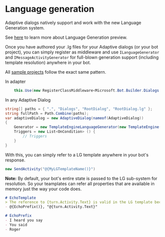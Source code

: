 # Language generation

Adaptive dialogs natively support and work with the new Language Generation system. 

See [here][1] to learn more about Language Generation preview.

Once you have authored your .lg files for your Adaptive dialogs (or your bot project), you can simply register as middleware and use  `ILanguageGenerator` and `IMessageActivityGenerator` for full-blown generation support (including template resolution) anywhere in your bot.

All [sample projects][2] follow the exact same pattern.


In adapter
```C#
    this.Use(new RegisterClassMiddleware<Microsoft.Bot.Builder.Dialogs.Adaptive.IActivityGenerator>(new ActivityBuilder()));
```

In any Adaptive Dialog
```C#
string[] paths = { ".", "Dialogs", "RootDialog", "RootDialog.lg" };
string fullPath = Path.Combine(paths);
var adaptiveDialog = new AdaptiveDialog(nameof(AdaptiveDialog))
{ 
    Generator = new TemplateEngineLanguageGenerator(new TemplateEngine().AddFile(fullPath)),
    Triggers = new List<OnCondition> () {
        // Triggers
    }    
}
```

With this, you can simply refer to a LG template anywhere in your bot's response. 

``` C#
new SendActivity("@{MyLGTemplateName()}")
```

**Note:** By default, your bot's entire state is passed to the LG sub-system for resolution. So your teamplates can refer all properties that are available in memory just the way your code does.

``` markdown
# EchoTemplate
> The reference to {turn.Activity.Text} is valid in the LG template because bot state is passed in on all template evaluation calls.
- @{EchoPrefix()}, "@{turn.Activity.Text}"

# EchoPrefix
- I heard you say
- You said
- Roger
```

[1]:../../language-generation/README.md
[2]:../csharp_dotnetcore


